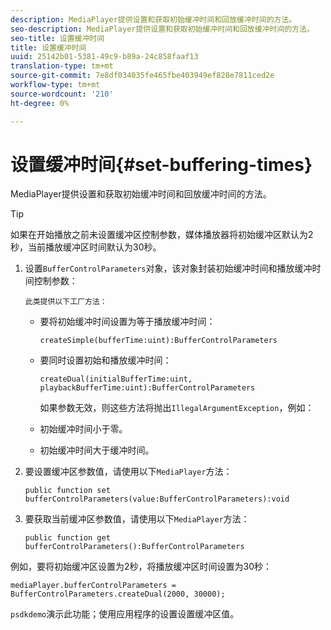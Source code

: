 ```yaml
---
description: MediaPlayer提供设置和获取初始缓冲时间和回放缓冲时间的方法。
seo-description: MediaPlayer提供设置和获取初始缓冲时间和回放缓冲时间的方法。
seo-title: 设置缓冲时间
title: 设置缓冲时间
uuid: 25142b01-5381-49c9-b89a-24c858faaf13
translation-type: tm+mt
source-git-commit: 7e8df034035fe465fbe403949ef828e7811ced2e
workflow-type: tm+mt
source-wordcount: '210'
ht-degree: 0%

---
```



# 设置缓冲时间{#set-buffering-times}

MediaPlayer提供设置和获取初始缓冲时间和回放缓冲时间的方法。

>[!TIP]
>
>如果在开始播放之前未设置缓冲区控制参数，媒体播放器将初始缓冲区默认为2秒，当前播放缓冲区时间默认为30秒。

1. 设置`BufferControlParameters`对象，该对象封装初始缓冲时间和播放缓冲时间控制参数：

       此类提供以下工厂方法：
   
   * 要将初始缓冲时间设置为等于播放缓冲时间：

      ```
      createSimple(bufferTime:uint):BufferControlParameters
      ```

   * 要同时设置初始和播放缓冲时间：

      ```
      createDual(initialBufferTime:uint, playbackBufferTime:uint):BufferControlParameters 
      ```

      如果参数无效，则这些方法将抛出`IllegalArgumentException`，例如：

   * 初始缓冲时间小于零。
   * 初始缓冲时间大于缓冲时间。

1. 要设置缓冲区参数值，请使用以下`MediaPlayer`方法：

   ```
   public function set bufferControlParameters(value:BufferControlParameters):void
   ```

1. 要获取当前缓冲区参数值，请使用以下`MediaPlayer`方法：

   ```
   public function get bufferControlParameters():BufferControlParameters
   ```

<!--<a id="example_B5C5004188574D8D8AB8525742767280"></a>-->

例如，要将初始缓冲区设置为2秒，将播放缓冲区时间设置为30秒：

```
mediaPlayer.bufferControlParameters = BufferControlParameters.createDual(2000, 30000); 
```

`psdkdemo`演示此功能；使用应用程序的设置设置缓冲区值。
